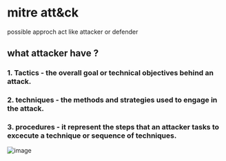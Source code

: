 # mitre att&ck 

possible approch act like attacker or defender

## what attacker have ?

### 1. Tactics - the overall goal or technical objectives behind an attack.

### 2. techniques - the methods and strategies used to engage in the attack.

### 3. procedures - it represent the steps that an attacker tasks to excecute a technique or sequence of techniques.

![image](https://github.com/Riyatomar14/CyberSecurityCareer/assets/143107173/83acd2bb-27f5-4d96-89dc-0188c1b551f8)





   
